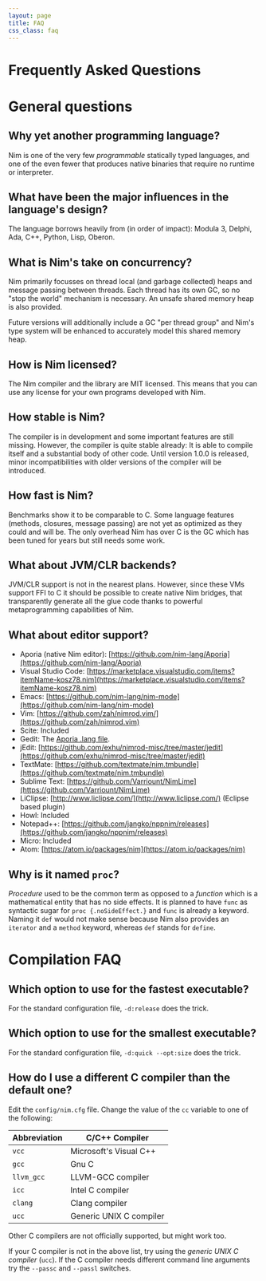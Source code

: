 ```yaml
---
layout: page
title: FAQ
css_class: faq
---
```


<h1 class="text-centered page-title main-heading">Frequently Asked Questions</h1>

# General questions

## Why yet another programming language?

Nim is one of the very few _programmable_ statically typed languages, and one
of the even fewer that produces native binaries that require no runtime or
interpreter.


## What have been the major influences in the language's design?

The language borrows heavily from (in order of impact): Modula 3, Delphi,
Ada, C++, Python, Lisp, Oberon.

## What is Nim's take on concurrency?

Nim primarily focusses on thread local (and garbage collected) heaps and
message passing between threads. Each thread has its own GC, so no
"stop the world" mechanism is necessary. An unsafe shared memory heap is also
provided.

Future versions will additionally include a GC "per thread group"
and Nim's type system will be enhanced to accurately model this shared
memory heap.

## How is Nim licensed?

The Nim compiler and the library are MIT licensed.
This means that you can use any license for your own programs developed with
Nim.

## How stable is Nim?

The compiler is in development and some important features are still missing.
However, the compiler is quite stable already: It is able to compile itself
and a substantial body of other code. Until version 1.0.0 is released,
minor incompatibilities with older versions of the compiler will be introduced.

## How fast is Nim?

Benchmarks show it to be comparable to C. Some language features (methods,
closures, message passing) are not yet as optimized as they could and will be.
The only overhead Nim has over C is the GC which has been tuned
for years but still needs some work.


## What about JVM/CLR backends?

JVM/CLR support is not in the nearest plans. However, since these VMs support FFI to C
it should be possible to create native Nim bridges, that transparently generate all the
glue code thanks to powerful metaprogramming capabilities of Nim.

## What about editor support?


- Aporia (native Nim editor): [https://github.com/nim-lang/Aporia](https://github.com/nim-lang/Aporia)
- Visual Studio Code: [https://marketplace.visualstudio.com/items?itemName-kosz78.nim](https://marketplace.visualstudio.com/items?itemName-kosz78.nim)
- Emacs: [https://github.com/nim-lang/nim-mode](https://github.com/nim-lang/nim-mode)
- Vim: [https://github.com/zah/nimrod.vim/](https://github.com/zah/nimrod.vim)
- Scite: Included
- Gedit: The [Aporia .lang file](https://github.com/nim-lang/Aporia/blob/master/share/gtksourceview-2.0/language-specs/nim.lang).
- jEdit: [https://github.com/exhu/nimrod-misc/tree/master/jedit](https://github.com/exhu/nimrod-misc/tree/master/jedit)
- TextMate: [https://github.com/textmate/nim.tmbundle](https://github.com/textmate/nim.tmbundle)
- Sublime Text: [https://github.com/Varriount/NimLime](https://github.com/Varriount/NimLime)
- LiClipse: [http://www.liclipse.com/](http://www.liclipse.com/) (Eclipse based plugin)
- Howl: Included
- Notepad++: [https://github.com/jangko/nppnim/releases](https://github.com/jangko/nppnim/releases)
- Micro: Included
- Atom: [https://atom.io/packages/nim](https://atom.io/packages/nim)


## Why is it named ``proc``?

*Procedure* used to be the common term as opposed to a *function* which is a
mathematical entity that has no side effects. It is planned to have ``func``
as syntactic sugar for ``proc {.noSideEffect.}`` and ``func`` is already a
keyword. Naming it ``def`` would not make sense because Nim also provides an
``iterator`` and a ``method`` keyword, whereas ``def`` stands for ``define``.


# Compilation FAQ

## Which option to use for the fastest executable?

For the standard configuration file, ``-d:release`` does the trick.

## Which option to use for the smallest executable?

For the standard configuration file, ``-d:quick --opt:size`` does the trick.

## How do I use a different C compiler than the default one?

Edit the ``config/nim.cfg`` file.
Change the value of the ``cc`` variable to one of the following:

| Abbreviation | C/C++ Compiler                          |
| ---------------- | --------------------------------------------|
|``vcc``           | Microsoft's Visual C++                      |
|``gcc``           | Gnu C                                       |
|``llvm_gcc``      | LLVM-GCC compiler                           |
|``icc``           | Intel C compiler                            |
|``clang``         | Clang compiler                              |
|``ucc``           | Generic UNIX C compiler                     |


Other C compilers are not officially supported, but might work too.

If your C compiler is not in the above list, try using the
*generic UNIX C compiler* (``ucc``). If the C compiler needs
different command line arguments try the ``--passc`` and ``--passl`` switches.
